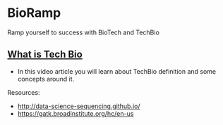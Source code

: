 # BioRamp
Ramp yourself to success with BioTech and TechBio

## [What is Tech Bio](https://github.com/prodramp/BioRamp/tree/main/TechBio) ##
- In this video article you will learn about TechBio definition and some concepts around it. 

Resources:
- http://data-science-sequencing.github.io/
- https://gatk.broadinstitute.org/hc/en-us
